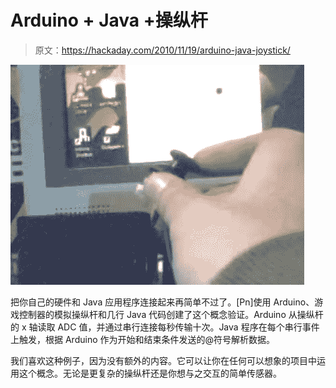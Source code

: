 # Arduino + Java +操纵杆

> 原文：<https://hackaday.com/2010/11/19/arduino-java-joystick/>

![](img/544b5c08e978ad62978e6685e6e41149.png "arduino-joystick-java")

把你自己的硬件和 Java 应用程序连接起来再简单不过了。[Pn]使用 Arduino、游戏控制器的模拟操纵杆和几行 Java 代码创建了这个概念验证。Arduino 从操纵杆的 x 轴读取 ADC 值，并通过串行连接每秒传输十次。Java 程序在每个串行事件上触发，根据 Arduino 作为开始和结束条件发送的@符号解析数据。

我们喜欢这种例子，因为没有额外的内容。它可以让你在任何可以想象的项目中运用这个概念。无论是更复杂的操纵杆还是你想与之交互的简单传感器。